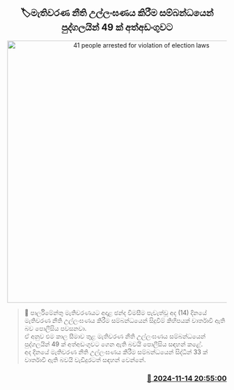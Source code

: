 <p align='center'><b><h2 align='center' title='41 people arrested for violation of election laws'>🏷මැතිවරණ නීති උල්ලංඝණය කිරීම සම්බන්ධයෙන් පුද්ගලයින් 49 ක් අත්අඩංගුවට</h2></b></p>
<p align='center'><img src='https://helakuru.sgp1.cdn.digitaloceanspaces.com/esana/images/lib/arrested2[1].jpg' width='600' alt='41 people arrested for violation of election laws'></p>

>📝 පාර්ලිමේන්තු මැතිවරණයට අදාළ ඡන්ද විමසීම පැවැත්වූ අද (14) දිනයේ මැතිවරණ නීති උල්ලංඝණය කිරීම සම්බන්ධයෙන් සිදුවීම් කිහිපයක් වාර්තාවී ඇති බව පොලීසිය පවසනවා.<br>ඒ අනුව එම කාල සීමාව තුළ මැතිවරණ නීති උල්ලංඝණය සම්බන්ධයෙන් පුද්ගලයින් 49 ක් අත්අඩංගුවට ගෙන ඇති බවයි පොලීසිය සඳහන් කළේ.<br>අද දිනයේ මැතිවරණ නීති උල්ලංඝණය කිරීම සම්බන්ධයෙන් සිද්ධීන් 33 ක් වාර්තාවී ඇති බවයි වැඩිදුරටත් සඳහන් වෙන්නේ. <br>

<h3 align='right'><a href='https://www.helakuru.lk/esana/p/105057/'>📅 2024-11-14 20:55:00</a></h3>
